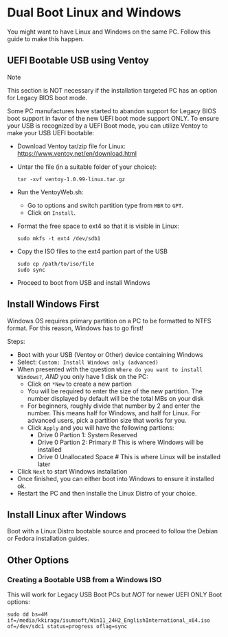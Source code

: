 # Dual Boot Linux and Windows

You might want to have Linux and Windows on the same PC. Follow this guide to make this happen.

## UEFI Bootable USB using Ventoy
> [!NOTE]
> This section is NOT necessary if the installation targeted PC has an option for Legacy BIOS boot mode.

Some PC manufactures have started to abandon support for Legacy BIOS boot support in favor of the new UEFI boot mode support ONLY.
To ensure your USB is recognized by a UEFI Boot mode, you can utilize Ventoy to make your USB UEFI bootable:
- Download Ventoy tar/zip file for Linux: https://www.ventoy.net/en/download.html
- Untar the file (in a suitable folder of your choice):
  ```
  tar -xvf ventoy-1.0.99-linux.tar.gz
  ```
- Run the VentoyWeb.sh:
  - Go to options and switch partition type from `MBR` to `GPT`.
  - Click on `Install`.
  
- Format the free space to ext4 so that it is visible in Linux:
  ```
  sudo mkfs -t ext4 /dev/sdb1
  ```
- Copy the ISO files to the ext4 partion part of the USB
  ```
  sudo cp /path/to/iso/file 
  sudo sync
  ```
- Proceed to boot from USB and install Windows

## Install Windows First
Windows OS requires primary partition on a PC to be formatted to NTFS format. For this reason, Windows has to go first!

Steps:
- Boot with your USB (Ventoy or Other) device containing Windows
- Select: `Custom: Install Windows only (advanced)`
- When presented with the question `Where do you want to install Windows?`, *AND* you only have 1 disk on the PC:
  - Click on `*New` to create a new partion
  - You will be required to enter the size of the new partition. The number displayed by default will be the total MBs on your disk
  - For beginners, roughly divide that number by 2 and enter the number. This means half for Windows, and half for Linux. For advanced users, pick a partition size that works for you.
  - Click `Apply` and you will have the following partions:
    - Drive 0 Partion 1: System Reserved
    - Drive 0 Partion 2: Primary # This is where Windows will be installed
    - Drive 0 Unallocated Space # This is where Linux will be installed later
- Click `Next` to start Windows installation
- Once finished, you can either boot into Windows to ensure it installed ok.
- Restart the PC and then installe the Linux Distro of your choice.

## Install Linux after Windows
Boot with a Linux Distro bootable source and proceed to follow the Debian or Fedora installation guides.
  
## Other Options
### Creating a Bootable USB from a Windows ISO
This will work for Legacy USB Boot PCs but *NOT* for newer UEFI ONLY Boot options:
```
sudo dd bs=4M if=/media/kkiragu/isumsoft/Win11_24H2_EnglishInternational_x64.iso of=/dev/sdc1 status=progress oflag=sync
```
